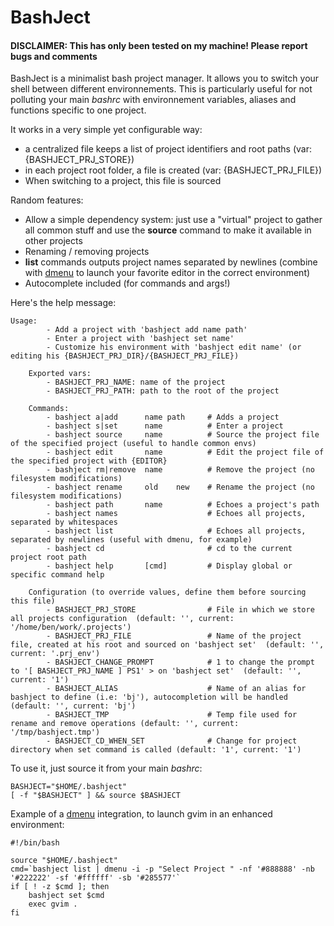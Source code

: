 BashJect
====================

#### DISCLAIMER: This has only been tested on my machine! Please report bugs and comments ####

<bold>BashJect</bold> is a minimalist bash project manager. It allows you to switch your shell between different environnements. This is particularly useful for not polluting your main <em>bashrc</em>
with environnement variables, aliases and functions specific to one project.

It works in a very simple yet configurable way: 

*   a centralized file keeps a list of project identifiers and root paths (var: {BASHJECT\_PRJ\_STORE})
*   in each project root folder, a file is created (var: {BASHJECT\_PRJ\_FILE})
*   When switching to a project, this file is sourced

Random features:

* Allow a simple dependency system: just use a "virtual" project to gather all common stuff and use the <strong>source</strong> command to make it available in other projects
* Renaming / removing projects 
* <strong>list</strong> commands outputs project names separated by newlines (combine with <a href="http://tools.suckless.org/dmenu/">dmenu</a> to launch your favorite editor in the correct environment)
* Autocomplete included (for commands and args!)

Here's the help message:

    Usage:
            - Add a project with 'bashject add name path'
            - Enter a project with 'bashject set name'
            - Customize his environment with 'bashject edit name' (or editing his {BASHJECT_PRJ_DIR}/{BASHJECT_PRJ_FILE})
    
        Exported vars:
            - BASHJECT_PRJ_NAME: name of the project
            - BASHJECT_PRJ_PATH: path to the root of the project
    
        Commands:
            - bashject a|add      name path     # Adds a project
            - bashject s|set      name          # Enter a project
            - bashject source     name          # Source the project file of the specified project (useful to handle common envs)
            - bashject edit       name          # Edit the project file of the specified project with {EDITOR}
            - bashject rm|remove  name          # Remove the project (no filesystem modifications)
            - bashject rename     old    new    # Rename the project (no filesystem modifications)
            - bashject path       name          # Echoes a project's path
            - bashject names                    # Echoes all projects, separated by whitespaces
            - bashject list                     # Echoes all projects, separated by newlines (useful with dmenu, for example)
            - bashject cd                       # cd to the current project root path
            - bashject help       [cmd]         # Display global or specific command help
    
        Configuration (to override values, define them before sourcing this file)
            - BASHJECT_PRJ_STORE                # File in which we store all projects configuration  (default: '', current: '/home/ben/work/.projects')
            - BASHJECT_PRJ_FILE                 # Name of the project file, created at his root and sourced on 'bashject set'  (default: '', current: '.prj_env')
            - BASHJECT_CHANGE_PROMPT            # 1 to change the prompt to '[ BASHJECT_PRJ_NAME ] PS1' > on 'bashject set'  (default: '', current: '1')
            - BASHJECT_ALIAS                    # Name of an alias for bashject to define (i.e: 'bj'), autocompletion will be handled (default: '', current: 'bj')
            - BASHJECT_TMP                      # Temp file used for rename and remove operations (default: '', current: '/tmp/bashject.tmp')
            - BASHJECT_CD_WHEN_SET              # Change for project directory when set command is called (default: '1', current: '1')

To use it, just source it from your main <em>bashrc</em>:

    BASHJECT="$HOME/.bashject"
    [ -f "$BASHJECT" ] && source $BASHJECT

Example of a <a href="http://tools.suckless.org/dmenu/">dmenu</a> integration, to launch gvim in an enhanced environment:

    #!/bin/bash
    
    source "$HOME/.bashject"
    cmd=`bashject list | dmenu -i -p "Select Project " -nf '#888888' -nb '#222222' -sf '#ffffff' -sb '#285577'`
    if [ ! -z $cmd ]; then
        bashject set $cmd
        exec gvim .
    fi


